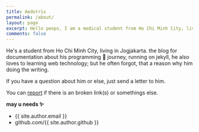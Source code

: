 ```yaml
---
title: Aedotris
permalink: /about/
layout: page
excerpt: Hello peeps, I am a medical student from Ho Chi Minh City, living in Vietnam. This blog to document my programming journey, run on jekyll, host on vercel and use my own simple theme.
comments: false
---
```


He's a student from Ho Chi Minh City, living in Jogjakarta. the blog for documentation about his programming 🎒 journey, running on jekyll, he also loves to learning web technology; but he often forgot, that a reason why him doing the writing.

If you have a question about him or else, just send a letter to him.

You can [report](http://github.com/levinhkhangzz/nothing-here/issues/new) if there is an broken link(s) or somethings else.

**may u needs ✨**

- {{ site.author.email }}
- github.com/{{ site.author.github }}
